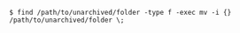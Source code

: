 <!-- usedin: [ _includes/_inlines/Databases/common/database-backup/database-backups_postgresql-v1.md] -->


```
$ find /path/to/unarchived/folder -type f -exec mv -i {} /path/to/unarchived/folder \;  
```
